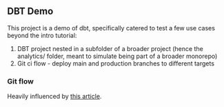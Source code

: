 ## DBT Demo

This project is a demo of dbt, specifically catered to test a few use cases beyond the intro tutorial:

1. DBT project nested in a subfolder of a broader project (hence the analytics/ folder, meant to simulate being part of a broader monorepo)
2. Git ci flow - deploy main and production branches to different targets

### Git flow

Heavily influenced by [this article](https://towardsdatascience.com/how-to-deploy-dbt-to-production-using-github-action-778bf6a1dff6).
